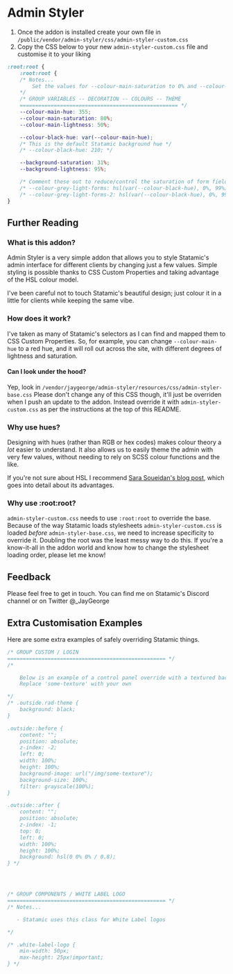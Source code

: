 # Admin Styler

1. Once the addon is installed create your own file in `/public/vendor/admin-styler/css/admin-styler-custom.css`
2. Copy the CSS below to your new `admin-styler-custom.css` file and customise it to your liking

```css
:root:root {
    :root:root {
    /* Notes...
        Set the values for --colour-main-saturation to 0% and --colour-main-lightness to 10% for black
    */
    /* GROUP VARIABLES -- DECORATION -- COLOURS -- THEME
    =================================================== */
    --colour-main-hue: 355;
    --colour-main-saturation: 80%;
    --colour-main-lightness: 50%;

    --colour-black-hue: var(--colour-main-hue);
    /* This is the default Statamic background hue */
    /* --colour-black-hue: 210; */

    --background-saturation: 31%;
    --background-lightness: 95%;

    /* Comment these out to reduce/control the saturation of form field backgrounds */
    /* --colour-grey-light-forms: hsl(var(--colour-black-hue), 0%, 99%); */
    /* --colour-grey-light-forms-2: hsl(var(--colour-black-hue), 0%, 99%); */
}
```

## Further Reading

### What is this addon?

Admin Styler is a very simple addon that allows you to style Statamic's admin interface for different clients by changing just a few values. Simple styling is possible thanks to CSS Custom Properties and taking advantage of the HSL colour model.

I've been careful not to touch Statamic's beautiful design; just colour it in a little for clients while keeping the same vibe.

### How does it work?

I've taken as many of Statamic's selectors as I can find and mapped them to CSS Custom Properties. So, for example, you can change `--colour-main-hue` to a red hue, and it will roll out across the site, with different degrees of lightness and saturation.

#### Can I look under the hood?

Yep, look in `/vendor/jaygeorge/admin-styler/resources/css/admin-styler-base.css`
Please don't change any of this CSS though, it'll just be overriden when I push an update to the addon. Instead override it with `admin-styler-custom.css` as per the instructions at the top of this README.

### Why use hues?

Designing with hues (rather than RGB or hex codes) makes colour theory a _lot_ easier to understand. It also allows us to easily theme the admin with very few values, without needing to rely on SCSS colour functions and the like.

If you're not sure about HSL I recommend [Sara Soueidan's blog post](https://www.sarasoueidan.com/blog/hex-rgb-to-hsl/), which goes into detail about its advantages.

### Why use :root:root?

`admin-styler-custom.css` needs to use `:root:root` to override the base. Because of the way Statamic loads stylesheets `admin-styler-custom.css` is loaded _before_ `admin-styler-base.css`, we need to increase specificity to override it. Doubling the root was the least messy way to do this. If you're a know-it-all in the addon world and know how to change the stylesheet loading order, please let me know!

## Feedback

Please feel free to get in touch. You can find me on Statamic's Discord channel or on Twitter @_JayGeorge

## Extra Customisation Examples

Here are some extra examples of safely overriding Statamic things.

```css
/* GROUP CUSTOM / LOGIN
=================================================== */
/* 

    Below is an example of a control panel override with a textured background
    Replace 'some-texture' with your own

*/
/* .outside.rad-theme {
    background: black;
}

.outside::before {
    content: "";
    position: absolute;
    z-index: -2;
    left: 0;
    width: 100%;
    height: 100%;
    background-image: url("/img/some-texture");
    background-size: 100%;
    filter: grayscale(100%);
}

.outside::after {
    content: "";
    position: absolute;
    z-index: -1;
    top: 0;
    left: 0;
    width: 100%;
    height: 100%;
    background: hsl(0 0% 0% / 0.8);
} */




/* GROUP COMPONENTS / WHITE LABEL LOGO
=================================================== */
/* Notes...

   - Statamic uses this class for White Label logos

*/

/* .white-label-logo {
    min-width: 50px;
    max-height: 25px!important;
} */
```
